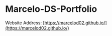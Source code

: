 # Marcelo-DS-Portfolio
Website Address: [https://marcelod02.github.io/](https://marcelod02.github.io/)
